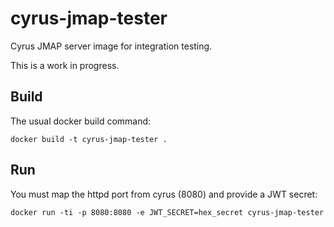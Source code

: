 # cyrus-jmap-tester

Cyrus JMAP server image for integration testing.

This is a work in progress.

## Build

The usual docker build command:

```shell
docker build -t cyrus-jmap-tester .
```

## Run

You must map the httpd port from cyrus (8080) and provide a JWT secret:

```shell
docker run -ti -p 8080:8080 -e JWT_SECRET=hex_secret cyrus-jmap-tester
```
